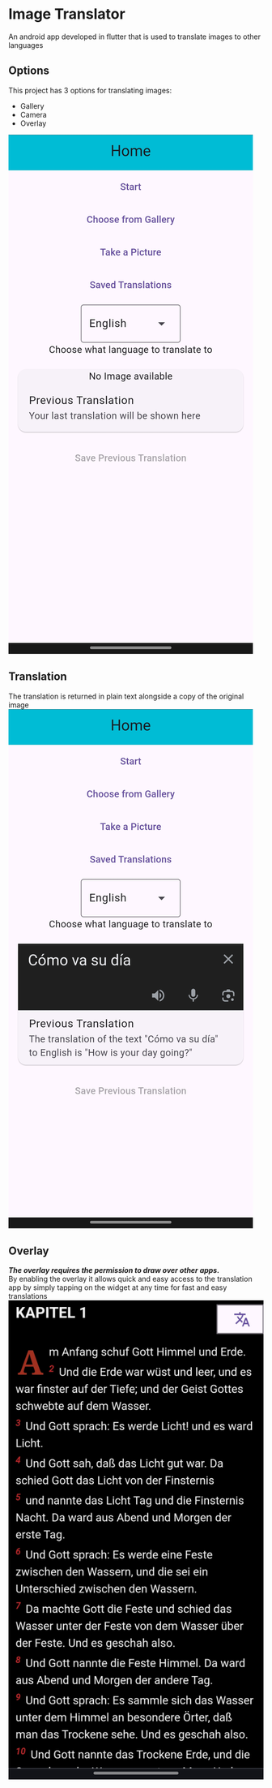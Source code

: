 # Image Translator

An android app developed in flutter that is used to translate images to other languages

## Options

This project has 3 options for translating images:
<ul>
  <li>Gallery</li>
  <li>Camera</li>
  <li>Overlay</li>
</ul>

![An image showcasing the home screen with the different options available](https://github.com/S1lver5hadow/ScreenTranslator/blob/main/Github_Images/Home%20Screen.jpg?raw=true)

## Translation

The translation is returned in plain text alongside a copy of the original image
![An image showcasing an example of translation](https://github.com/S1lver5hadow/ScreenTranslator/blob/main/Github_Images/Translated%20Image.jpg?raw=true)

## Overlay

<em><strong>The overlay requires the permission to draw over other apps.</strong></em><br>
By enabling the overlay it allows quick and easy access to the translation app by simply tapping on the widget at any time for fast and easy translations
![An image showcasing an example of the overlay on the screen](https://github.com/S1lver5hadow/ScreenTranslator/blob/main/Github_Images/Overlay.jpg?raw=true)
